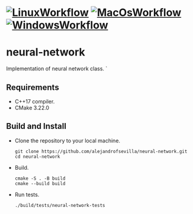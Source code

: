# [![LinuxWorkflow](https://github.com/alejandrofsevilla/neural-network/actions/workflows/Linux.yml/badge.svg)](https://github.com/alejandrofsevilla/neural-network/actions/workflows/Linux.yml) [![MacOsWorkflow](https://github.com/alejandrofsevilla/neural-network/actions/workflows/MacOs.yml/badge.svg)](https://github.com/alejandrofsevilla/neural-networkboost-tcp-server-client/actions/workflows/MacOs.yml) [![WindowsWorkflow](https://github.com/alejandrofsevilla/neural-network/actions/workflows/Windows.yml/badge.svg)](https://github.com/alejandrofsevilla/neural-network/actions/workflows/Windows.yml)

# neural-network
Implementation of neural network class.
`
## Requirements
* C++17 compiler.
* CMake 3.22.0

## Build and Install
- Clone the repository to your local machine.
   ```terminal
   git clone https://github.com/alejandrofsevilla/neural-network.git
   cd neural-network
   ```
- Build.
   ```terminal
   cmake -S . -B build
   cmake --build build
   ```
- Run tests.
   ```terminal
   ./build/tests/neural-network-tests
   ```
